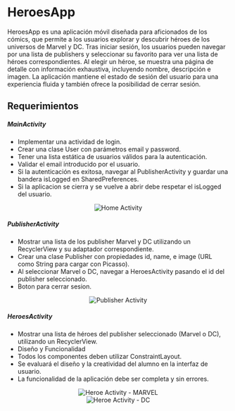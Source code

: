 # HeroesApp
HeroesApp es una aplicación móvil diseñada para aficionados de los cómics, que permite a los usuarios explorar y descubrir héroes de los universos de Marvel y DC. Tras iniciar sesión, los usuarios pueden navegar por una lista de publishers y seleccionar su favorito para ver una lista de héroes correspondientes. Al elegir un héroe, se muestra una página de detalle con información exhaustiva, incluyendo nombre, descripción e imagen. La aplicación mantiene el estado de sesión del usuario para una experiencia fluida y también ofrece la posibilidad de cerrar sesión.

## Requerimientos
##### MainActivity
- Implementar una actividad de login.
- Crear una clase User con parámetros email y password.
- Tener una lista estática de usuarios válidos para la autenticación.
- Validar el email introducido por el usuario.
- Si la autenticación es exitosa, navegar al PublisherActivity y guardar una bandera isLogged en SharedPreferences.
- Si la aplicacion se cierra y se vuelve a abrir debe respetar el isLogged del usuario.

<div align="center">
    <img src="\app\src\main\res\drawable\homeActivity.png" alt="Home Activity" />
</div>

##### PublisherActivity
- Mostrar una lista de los publisher Marvel y DC utilizando un RecyclerView y su adaptador correspondiente.
- Crear una clase Publisher con propiedades id, name, e image (URL como String para cargar con Picasso).
- Al seleccionar Marvel o DC, navegar a HeroesActivity pasando el id del publisher seleccionado.
- Boton para cerrar sesion.

<div align="center">
    <img src="\app\src\main\res\drawable\publisherActivity.png" alt="Publisher Activity" />
</div>

##### HeroesActivity
- Mostrar una lista de héroes del publisher seleccionado (Marvel o DC), utilizando un RecyclerView.
- Diseño y Funcionalidad
- Todos los componentes deben utilizar ConstraintLayout.
- Se evaluará el diseño y la creatividad del alumno en la interfaz de usuario.
- La funcionalidad de la aplicación debe ser completa y sin errores.

<div align="center">
    <img src="\app\src\main\res\drawable\heroeMarvel.png" alt="Heroe Activity - MARVEL" />
</div>

<div align="center">
    <img src="\app\src\main\res\drawable\heroeDC.png" alt="Heroe Activity - DC" />
</div>
